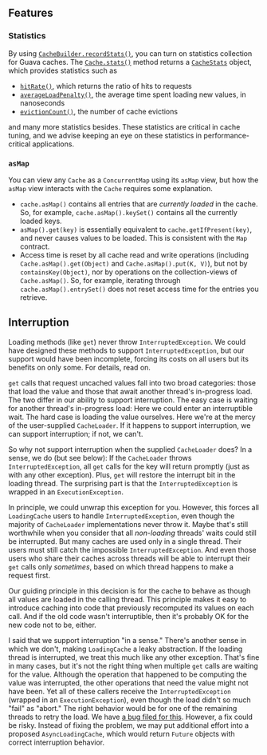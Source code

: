 ## Features

### Statistics

By using [`CacheBuilder.recordStats()`](http://google.github.io/guava/releases/12.0/api/docs/com/google/common/cache/CacheBuilder.html#recordStats--), you can turn on statistics collection for Guava caches. The [`Cache.stats()`](http://google.github.io/guava/releases/snapshot/api/docs/com/google/common/cache/Cache.html#stats--) method returns a [`CacheStats`](http://google.github.io/guava/releases/snapshot/api/docs/com/google/common/cache/CacheStats.html) object, which provides statistics such as

- [`hitRate()`](http://google.github.io/guava/releases/snapshot/api/docs/com/google/common/cache/CacheStats.html#hitRate--), which returns the ratio of hits to requests
- [`averageLoadPenalty()`](http://google.github.io/guava/releases/snapshot/api/docs/com/google/common/cache/CacheStats.html#averageLoadPenalty--), the average time spent loading new values, in nanoseconds
- [`evictionCount()`](http://google.github.io/guava/releases/snapshot/api/docs/com/google/common/cache/CacheStats.html#evictionCount--), the number of cache evictions

and many more statistics besides. These statistics are critical in cache tuning, and we advise keeping an eye on these statistics in performance-critical applications.

### `asMap`

You can view any `Cache` as a `ConcurrentMap` using its `asMap` view, but how the `asMap` view interacts with the `Cache` requires some explanation.

- `cache.asMap()` contains all entries that are *currently loaded* in the cache. So, for example, `cache.asMap().keySet()` contains all the currently loaded keys.
- `asMap().get(key)` is essentially equivalent to `cache.getIfPresent(key)`, and never causes values to be loaded. This is consistent with the `Map` contract.
- Access time is reset by all cache read and write operations (including `Cache.asMap().get(Object)` and `Cache.asMap().put(K, V)`), but not by `containsKey(Object)`, nor by operations on the collection-views of `Cache.asMap()`. So, for example, iterating through `cache.asMap().entrySet()` does not reset access time for the entries you retrieve.

## Interruption

Loading methods (like `get`) never throw `InterruptedException`. We could have designed these methods to support `InterruptedException`, but our support would have been incomplete, forcing its costs on all users but its benefits on only some. For details, read on.

`get` calls that request uncached values fall into two broad categories: those that load the value and those that await another thread's in-progress load. The two differ in our ability to support interruption. The easy case is waiting for another thread's in-progress load: Here we could enter an interruptible wait. The hard case is loading the value ourselves. Here we're at the mercy of the user-supplied `CacheLoader`. If it happens to support interruption, we can support interruption; if not, we can't.

So why not support interruption when the supplied `CacheLoader` does? In a sense, we do (but see below): If the `CacheLoader` throws `InterruptedException`, all `get` calls for the key will return promptly (just as with any other exception). Plus, `get` will restore the interrupt bit in the loading thread. The surprising part is that the `InterruptedException` is wrapped in an `ExecutionException`.

In principle, we could unwrap this exception for you. However, this forces all `LoadingCache` users to handle `InterruptedException`, even though the majority of `CacheLoader` implementations never throw it. Maybe that's still worthwhile when you consider that all *non-loading* threads' waits could still be interrupted. But many caches are used only in a single thread. Their users must still catch the impossible `InterruptedException`. And even those users who share their caches across threads will be able to interrupt their `get` calls only *sometimes*, based on which thread happens to make a request first.

Our guiding principle in this decision is for the cache to behave as though all values are loaded in the calling thread. This principle makes it easy to introduce caching into code that previously recomputed its values on each call. And if the old code wasn't interruptible, then it's probably OK for the new code not to be, either.

I said that we support interruption "in a sense." There's another sense in which we don't, making `LoadingCache` a leaky abstraction. If the loading thread is interrupted, we treat this much like any other exception. That's fine in many cases, but it's not the right thing when multiple `get` calls are waiting for the value. Although the operation that happened to be computing the value was interrupted, the other operations that need the value might not have been. Yet all of these callers receive the `InterruptedException` (wrapped in an `ExecutionException`), even though the load didn't so much "fail" as "abort." The right behavior would be for one of the remaining threads to retry the load. We have [a bug filed for this](https://github.com/google/guava/issues/1122). However, a fix could be risky. Instead of fixing the problem, we may put additional effort into a proposed `AsyncLoadingCache`, which would return `Future` objects with correct interruption behavior.
